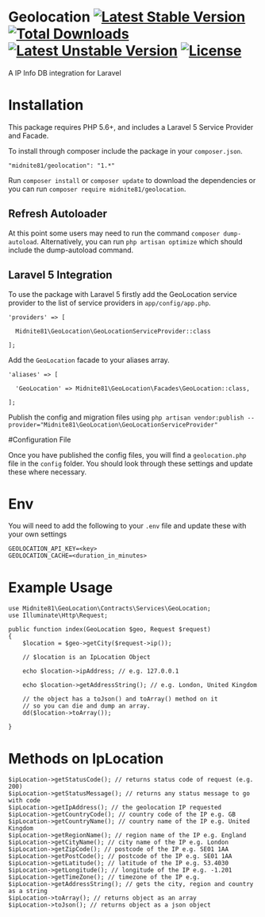 # Geolocation [![Latest Stable Version](https://poser.pugx.org/midnite81/geolocation/version)](https://packagist.org/packages/midnite81/geolocation) [![Total Downloads](https://poser.pugx.org/midnite81/geolocation/downloads)](https://packagist.org/packages/midnite81/geolocation) [![Latest Unstable Version](https://poser.pugx.org/midnite81/geolocation/v/unstable)](https://packagist.org/packages/midnite81/geolocation) [![License](https://poser.pugx.org/midnite81/geolocation/license.svg)](https://packagist.org/packages/midnite81/geolocation)
A IP Info DB integration for Laravel

# Installation

This package requires PHP 5.6+, and includes a Laravel 5 Service Provider and Facade.

To install through composer include the package in your `composer.json`.

    "midnite81/geolocation": "1.*"

Run `composer install` or `composer update` to download the dependencies or you can run `composer require midnite81/geolocation`.

## Refresh Autoloader

At this point some users may need to run the command `composer dump-autoload`. Alternatively, you can run `php artisan optimize`
which should include the dump-autoload command.

## Laravel 5 Integration

To use the package with Laravel 5 firstly add the GeoLocation service provider to the list of service providers 
in `app/config/app.php`.

    'providers' => [

      Midnite81\GeoLocation\GeoLocationServiceProvider::class
              
    ];
    
Add the `GeoLocation` facade to your aliases array.

    'aliases' => [

      'GeoLocation' => Midnite81\GeoLocation\Facades\GeoLocation::class,
      
    ];
    
Publish the config and migration files using 
`php artisan vendor:publish --provider="Midnite81\GeoLocation\GeoLocationServiceProvider"`
    
#Configuration File

Once you have published the config files, you will find a `geolocation.php` file in the `config` folder. You should 
look through these settings and update these where necessary. 

# Env

You will need to add the following to your `.env` file and update these with your own settings

    GEOLOCATION_API_KEY=<key>
    GEOLOCATION_CACHE=<duration_in_minutes>

# Example Usage

    use Midnite81\GeoLocation\Contracts\Services\GeoLocation;
    use Illuminate\Http\Request;
    
    public function index(GeoLocation $geo, Request $request) 
    {
        $location = $geo->getCity($request->ip());
    
        // $location is an IpLocation Object
        
        echo $location->ipAddress; // e.g. 127.0.0.1
        
        echo $location->getAddressString(); // e.g. London, United Kingdom
        
        // the object has a toJson() and toArray() method on it 
        // so you can die and dump an array.
        dd($location->toArray()); 

    }
    
# Methods on IpLocation

    $ipLocation->getStatusCode(); // returns status code of request (e.g. 200)
    $ipLocation->getStatusMessage(); // returns any status message to go with code
    $ipLocation->getIpAddress(); // the geolocation IP requested
    $ipLocation->getCountryCode(); // country code of the IP e.g. GB
    $ipLocation->getCountryName(); // country name of the IP e.g. United Kingdom
    $ipLocation->getRegionName(); // region name of the IP e.g. England
    $ipLocation->getCityName(); // city name of the IP e.g. London
    $ipLocation->getZipCode(); // postcode of the IP e.g. SE01 1AA
    $ipLocation->getPostCode(); // postcode of the IP e.g. SE01 1AA
    $ipLocation->getLatitude(); // latitude of the IP e.g. 53.4030
    $ipLocation->getLongitude(); // longitude of the IP e.g. -1.201
    $ipLocation->getTimeZone(); // timezone of the IP e.g.
    $ipLocation->getAddressString(); // gets the city, region and country as a string
    $ipLocation->toArray(); // returns object as an array
    $ipLocation->toJson(); // returns object as a json object
